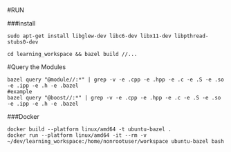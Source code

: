 #RUN 

###install
```
sudo apt-get install libglew-dev libc6-dev libx11-dev libpthread-stubs0-dev 

```

```
cd learning_workspace && bazel build //...
```
#Query the Modules
```angular2html
bazel query "@module//:*" | grep -v -e .cpp -e .hpp -e .c -e .S -e .so -e .ipp -e .h -e .bazel
#example
bazel query "@boost//:*" | grep -v -e .cpp -e .hpp -e .c -e .S -e .so -e .ipp -e .h -e .bazel
```

###Docker
```angular2html
docker build --platform linux/amd64 -t ubuntu-bazel .
docker run --platform linux/amd64 -it --rm -v ~/dev/learning_workspace:/home/nonrootuser/workspace ubuntu-bazel bash
```